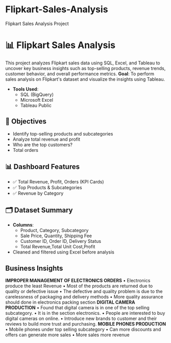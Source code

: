 # Flipkart-Sales-Analysis
Flipkart Sales Analysis Project
# 📊 Flipkart Sales Analysis

This project analyzes Flipkart sales data using SQL, Excel, and Tableau to uncover key business insights such as top-selling products, revenue trends, customer behavior, and overall performance metrics.
**Goal**: To perform sales analysis on Flipkart's dataset and visualize the insights using Tableau.
- **Tools Used**:
  - SQL (BigQuery)
  - Microsoft Excel
  - Tableau Public
    
## 📌 Objectives

- Identify top-selling products and subcategories
- Analyze total revenue and profit
- Who are the top customers?
- Total orders
## 📊 Dashboard Features

- ✅ Total Revenue, Profit, Orders (KPI Cards)
- ✅ Top Products & Subcategories 
- ✅ Revenue by Category
 
## 🗂️ Dataset Summary

- **Columns**:
  - Product, Category, Subcategory
  - Sale Price, Quantity, Shipping Fee
  - Customer ID, Order ID, Delivery Status
  - Total Revenue,Total Unit Cost,Profit
- Cleaned and filtered using Excel before analysis

## Business Insights

**IMPROPER MANAGEMENT OF ELECTRONICS ORDERS**
•	Electronics produce the least Revenue
•	Most of the products are returned due to quality or defective issue
•	The defective and quality problem is due to the carelessness of packaging and delivery methods
•	More quality assurance should done in electronics packing section
**DIGITAL CAMERA PRODUCTION**
•	Found that digital camera is in one of the top selling subcategory.
•	It is in the section electronics.
•	People are interested to buy digital cameras on online.
•	Introduce new brands to customer and their reviews to build more trust and purchasing.
**MOBILE PHONES PRODUCTION**
•	Mobile phones under top selling subcategory
•	Can more discounts and offers can generate more sales
•	More sales more revenue

